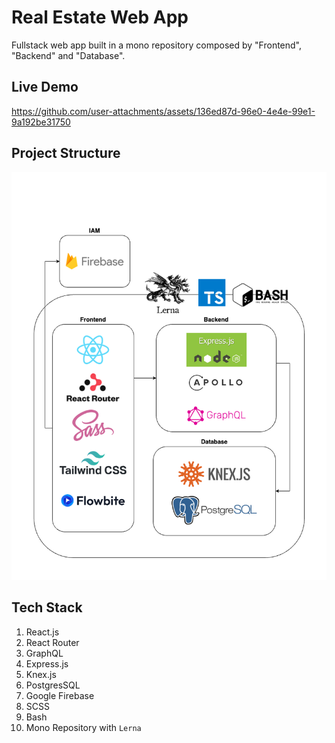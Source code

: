 # Real Estate Web App

Fullstack web app built in a mono repository composed by "Frontend", "Backend" and "Database".

## Live Demo
https://github.com/user-attachments/assets/136ed87d-96e0-4e4e-99e1-9a192be31750

## Project Structure

![Project Structure](/real-estate.drawio.png)

## Tech Stack

1. React.js
1. React Router
1. GraphQL
1. Express.js
1. Knex.js
1. PostgresSQL
1. Google Firebase
1. SCSS
1. Bash
1. Mono Repository with `Lerna`
